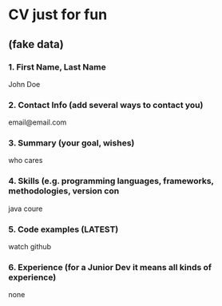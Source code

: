 <h1>CV just for fun</h1>

<h2>(fake data)</h2>

<h3>1. First Name, Last Name</h3>
<p>John Doe</p>
<h3>2. Contact Info (add several ways to contact you)</h3>
<p>email@email.com</p>
<h3>3. Summary (your goal, wishes) </h3>
<p>who cares</p>
<h3>4. Skills (e.g. programming languages, frameworks, methodologies, version con</h3>
<p>java coure</p>
<h3>5. Code examples (LATEST)</h3>
<p>watch github</p>
<h3>6. Experience (for a Junior Dev it means all kinds of experience)</h3>
<p>none</p>
